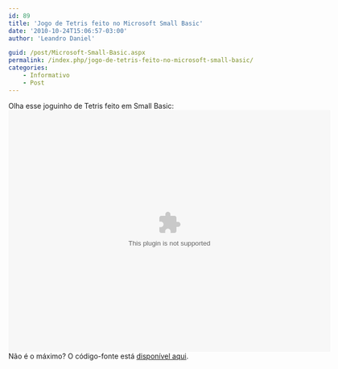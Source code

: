 ```yaml
---
id: 89
title: 'Jogo de Tetris feito no Microsoft Small Basic'
date: '2010-10-24T15:06:57-03:00'
author: 'Leandro Daniel'

guid: /post/Microsoft-Small-Basic.aspx
permalink: /index.php/jogo-de-tetris-feito-no-microsoft-small-basic/
categories:
    - Informativo
    - Post
---
```


Olha esse joguinho de Tetris feito em Small Basic: <object data="data:application/x-silverlight-2," height="480" id="sbapp" type="application/x-silverlight-2" width="640"><param name="source" value="http://smallbasic.com/program/ClientBin/SBWeb.xap"></param><param name="onError" value="onSilverlightError"></param><param name="background" value="white"></param><param name="minRuntimeVersion" value="3.0.40624.0"></param><param name="autoUpgrade" value="true"></param><param name="initParams" value="programId=TETRIS"></param></object>Não é o máximo? O código-fonte está [disponível aqui](http://smallbasic.com/program/?TETRIS).